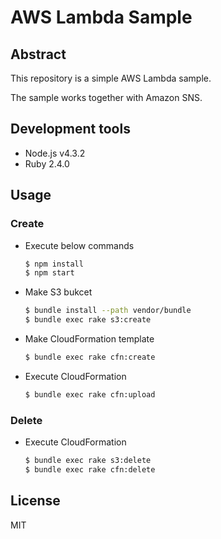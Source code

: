 # AWS Lambda Sample

## Abstract

This repository is a simple AWS Lambda sample.

The sample works together with Amazon SNS.

## Development tools

* Node.js v4.3.2
* Ruby 2.4.0

## Usage

### Create

* Execute below commands
    ```sh
    $ npm install
    $ npm start
    ```

* Make S3 bukcet
    ```sh
    $ bundle install --path vendor/bundle
    $ bundle exec rake s3:create
    ```

* Make CloudFormation template
    ```sh
    $ bundle exec rake cfn:create
    ```

* Execute CloudFormation
    ```sh
    $ bundle exec rake cfn:upload
    ```

### Delete

* Execute CloudFormation
    ```sh
    $ bundle exec rake s3:delete
    $ bundle exec rake cfn:delete
    ```

## License
MIT